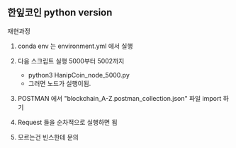 ## 한잎코인 python version

재현과정
1. conda env 는 environment.yml 에서 실행

2. 다음 스크립트 실행 5000부터 5002까지 
   - python3 HanipCoin_node_5000.py
   - 그러면 노드가 실행이됨.

3. POSTMAN 에서 "blockchain_A-Z.postman_collection.json" 파일 import 하기

4. Request 들을 순차적으로 실행하면 됨

5. 모르는건 빈스한테 문의
